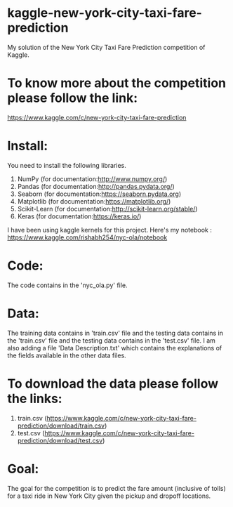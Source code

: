 # kaggle-new-york-city-taxi-fare-prediction
My solution of the New York City Taxi Fare Prediction competition of Kaggle.

# To know more about the competition please follow the link: 
https://www.kaggle.com/c/new-york-city-taxi-fare-prediction

# Install:

You need to install the following libraries.
1. NumPy (for documentation:http://www.numpy.org/)
2. Pandas (for documentation:http://pandas.pydata.org/)
3. Seaborn (for documentation:https://seaborn.pydata.org)
4. Matplotlib (for documentation:https://matplotlib.org/)
5. Scikit-Learn (for documentation:http://scikit-learn.org/stable/)
6. Keras (for documentation:https://keras.io/)

I have been using kaggle kernels for this project. 
Here's my notebook : https://www.kaggle.com/rishabh254/nyc-ola/notebook

# Code:
The code contains in the 'nyc_ola.py' file.

# Data:
The training data contains in 'train.csv' file and the testing data contains in the 'train.csv' file and the testing data contains in the 'test.csv' file. I am also adding a file 'Data Description.txt' which contains the explanations of the fields available in the other data files.

# To download the data please follow the links:
1. train.csv (https://www.kaggle.com/c/new-york-city-taxi-fare-prediction/download/train.csv)
2. test.csv (https://www.kaggle.com/c/new-york-city-taxi-fare-prediction/download/test.csv)

# Goal:
The goal for the competition is to predict the fare amount (inclusive of tolls) for a taxi ride in New York City given the pickup and dropoff locations.
